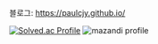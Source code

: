 블로그: <https://paulcjy.github.io/>

[![Solved.ac Profile](http://mazassumnida.wtf/api/v2/generate_badge?boj=paulcjy)](https://solved.ac/paulcjy/)
![mazandi profile](http://mazandi.herokuapp.com/api?handle=paulcjy&theme=dark)
<!--
**paulcjy/paulcjy** is a ✨ _special_ ✨ repository because its `README.md` (this file) appears on your GitHub profile.

Here are some ideas to get you started:

- 🔭 I’m currently working on ...
- 🌱 I’m currently learning ...
- 👯 I’m looking to collaborate on ...
- 🤔 I’m looking for help with ...
- 💬 Ask me about ...
- 📫 How to reach me: ...
- 😄 Pronouns: ...
- ⚡ Fun fact: ...
-->
